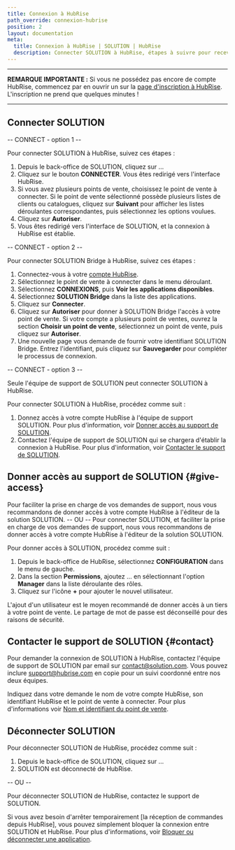```yaml
---
title: Connexion à HubRise
path_override: connexion-hubrise
position: 2
layout: documentation
meta:
  title: Connexion à HubRise | SOLUTION | HubRise
  description: Connecter SOLUTION à HubRise, étapes à suivre pour recevoir vos commandes SOLUTION dans votre logiciel de caisse.
---
```


---

**REMARQUE IMPORTANTE :** Si vous ne possédez pas encore de compte HubRise, commencez par en ouvrir un sur la [page d'inscription à HubRise](https://manager.hubrise.com/signup). L'inscription ne prend que quelques minutes !

---

## Connecter SOLUTION

-- CONNECT - option 1 --

Pour connecter SOLUTION à HubRise, suivez ces étapes :

1. Depuis le back-office de SOLUTION, cliquez sur ...
1. Cliquez sur le bouton **CONNECTER**. Vous êtes redirigé vers l'interface HubRise.
1. Si vous avez plusieurs points de vente, choisissez le point de vente à connecter. Si le point de vente sélectionné possède plusieurs listes de clients ou catalogues, cliquez sur **Suivant** pour afficher les listes déroulantes correspondantes, puis sélectionnez les options voulues.
1. Cliquez sur **Autoriser**.
1. Vous êtes redirigé vers l'interface de SOLUTION, et la connexion à HubRise est établie.

-- CONNECT - option 2 --

Pour connecter SOLUTION Bridge à HubRise, suivez ces étapes :

1. Connectez-vous à votre [compte HubRise](https://manager.hubrise.com).
2. Sélectionnez le point de vente à connecter dans le menu déroulant.
3. Sélectionnez **CONNEXIONS**, puis **Voir les applications disponibles**.
4. Sélectionnez **SOLUTION Bridge** dans la liste des applications.
5. Cliquez sur **Connecter**.
6. Cliquez sur **Autoriser** pour donner à SOLUTION Bridge l'accès à votre point de vente. Si votre compte a plusieurs point de ventes, ouvrez la section **Choisir un point de vente**, sélectionnez un point de vente, puis cliquez sur **Autoriser**.
7. Une nouvelle page vous demande de fournir votre identifiant SOLUTION Bridge. Entrez l'identifiant, puis cliquez sur **Sauvegarder** pour compléter le processus de connexion.

-- CONNECT - option 3 --

Seule l'équipe de support de SOLUTION peut connecter SOLUTION à HubRise.

Pour connecter SOLUTION à HubRise, procédez comme suit :

1. Donnez accès à votre compte HubRise à l'équipe de support SOLUTION. Pour plus d'information, voir [Donner accès au support de SOLUTION](#give-access).
1. Contactez l'équipe de support de SOLUTION qui se chargera d'établir la connexion à HubRise. Pour plus d'information, voir [Contacter le support de SOLUTION](#contact).

## Donner accès au support de SOLUTION {#give-access}

Pour faciliter la prise en charge de vos demandes de support, nous vous recommandons de donner accès à votre compte HubRise à l'éditeur de la solution SOLUTION.
-- OU --
Pour connecter SOLUTION, et faciliter la prise en charge de vos demandes de support, nous vous recommandons de donner accès à votre compte HubRise à l'éditeur de la solution SOLUTION.

Pour donner accès à SOLUTION, procédez comme suit :

1. Depuis le back-office de HubRise, sélectionnez **CONFIGURATION** dans le menu de gauche.
1. Dans la section **Permissions**, ajoutez ... en sélectionnant l'option **Manager** dans la liste déroulante des rôles.
1. Cliquez sur l'icône **+** pour ajouter le nouvel utilisateur.

L'ajout d'un utilisateur est le moyen recommandé de donner accès à un tiers à votre point de vente. Le partage de mot de passe est déconseillé pour des raisons de sécurité.

## Contacter le support de SOLUTION {#contact}

Pour demander la connexion de SOLUTION à HubRise, contactez l'équipe de support de SOLUTION par email sur contact@solution.com. Vous pouvez inclure support@hubrise.com en copie pour un suivi coordonné entre nos deux équipes.

Indiquez dans votre demande le nom de votre compte HubRise, son identifiant HubRise et le point de vente à connecter. Pour plus d'informations voir [Nom et identifiant du point de vente](/docs/locations#location-name-and-id).

## Déconnecter SOLUTION

Pour déconnecter SOLUTION de HubRise, procédez comme suit :

1. Depuis le back-office de SOLUTION, cliquez sur ...
2. SOLUTION est déconnecté de HubRise.

-- OU --

Pour déconnecter SOLUTION de HubRise, contactez le support de SOLUTION.

Si vous avez besoin d'arrêter temporairement [la réception de commandes depuis HubRise], vous pouvez simplement bloquer la connexion entre SOLUTION et HubRise. Pour plus d'informations, voir [Bloquer ou déconnecter une application](/docs/connections#block-or-disconnect).
